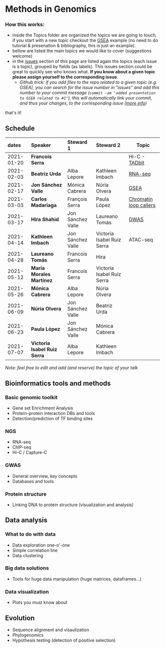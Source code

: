# Methods in Genomics

### How this works:

 - inside the Topics folder are organized the topics we are going to touch, if you start with a new topic checkout the [GSEA](Topics/Genomic_toolkits/GSEA) example (no need to do tutorial & presenation & bibliography, this is just an example).
 - bellow are listed the main topics we would like to cover (suggestions welcome)
 - in the [issues](https://github.com/bsc-life/methods-Genomics/issues) section of this page are listed again the topics (each issue is a topic), grouped by fields (as labels). This issues section could be great to quickly see who knows what. **If you know about a given topic please assign yourself to the corresponding issue**.
   - *Github trick: if you add files to the repo related to a given topic (e.g. GSEA), you can search for the issue number in "issues" and add this number to your commit message (`commit -am "added presentation to GSEA related to #1"`), this will automatically link your commit, and thus your changes, to the corresponding issue ([more info](https://docs.github.com/en/free-pro-team@latest/github/managing-your-work-on-github/linking-a-pull-request-to-an-issue))*


that's it!

## Schedule

| dates | Speaker | Steward 1 | Steward 2 | Topic |
|:-----------|:---------------------------|:-----------------------|:---------------------------|---|
| 2021-01-20 | **Francois Serra** |  |  |  Hi-C - [TADbit](https://github.com/3DGenomes/MethodsMolBiol)  |
 | 2021-02-03 | **Beatriz Urda** | Alba Lepore | Kathleen Imbach |  [RNA-seq](Topics/RNA-seq/SGM_Genomics_RNAseq.pdf)  |
| 2021-02-17 | **Jon Sánchez Valle** | Mónica Cabrera | Núria Olvera |  [GSEA](Topics/Genomic_toolkits/GSEA/presentation/GSEA_presentation.pdf)  | 
| 2021-03-03 | **Carlos Madariaga** | François Serra | Paula López |  [Chromatin loop callers](Topics/Hi-C/Loop_Callers_Final.pdf)  |
| 2021-03-17 | **Hira Shahid** | Jon Sánchez Valle | Laureano Tomás |  [GWAS](Topics/GWAS/GWAS.Hira.pdf)  |
| 2021-04-14 | **Kathleen Imbach** | Jon Sánchez Valle | Victoria Isabel Ruiz Serra |  ATAC-seq  |
| 2021-04-28 | **Laureano Tomás** | Francois Serra | Hira |   |
| 2021-05-12 | **María Morales Martínez** | Francois Serra | Victoria Isabel Ruiz Serra |   | 
| 2021-05-26 | **Mónica Cabrera** | Alba Lepore | Núria Olvera |   |
| 2021-06-09 | **Núria Olvera** | Jon Sánchez Valle | Beatriz Urda |   |
| 2021-06-23 | **Paula López** | Jon Sánchez Valle | Mónica Cabrera |   |
| 2021-07-07 | **Victoria Isabel Ruiz Serra** | Alba Lepore | Kathleen Imbach |   |


*Note: feel free to edit and add (and reserve) the topic of your talk*

## Bioinformatics tools and methods

### Basic genomic toolkit

 - Gene set Enrichment Analysis
 - Protein-protein interaction DBs and tools
 - Detection/prediction of TF binding sites
 
### NGS

 - RNA-seq
 - ChIP-seq
 - Hi-C / Capture-C

### GWAS

 - General overview, key concepts
 - Databases and tools
 
### Protein structure

 - Linking DNA to protein structure (visualization and analysis)

## Data analysis
 

### What to do with data

 - Data exploration one-o'-one
 - Simple correlation line
 - Data clustering
 
### Big data solutions

 - Tools for huge data manipulation (huge matrices, dataframes...)
 
### Data visualization

- Plots you must know about

## Evolution

 - Sequence alignment and visaulization
 - Phylogenomics
 - Hypothesis testing (detection of positive selection)
